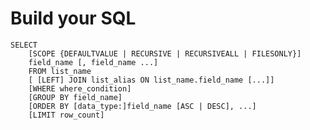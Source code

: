# Build your SQL

    SELECT
        [SCOPE {DEFAULTVALUE | RECURSIVE | RECURSIVEALL | FILESONLY}]
        field_name [, field_name ...]
        FROM list_name
        [ [LEFT] JOIN list_alias ON list_name.field_name [...]]
        [WHERE where_condition]
        [GROUP BY field_name]
        [ORDER BY [data_type:]field_name [ASC | DESC], ...]
        [LIMIT row_count]